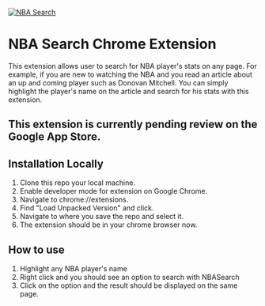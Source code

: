 <a href=""><img src="https://github.com/Jackxu9946/NBA_Chrome_Extension/images/logo.png" title="NBA Search"></a>
# NBA Search Chrome Extension
This extension allows user to search for NBA player's stats on any page.
For example, if you are new to watching the NBA and you read an article about an up and coming player such as 
Donovan Mitchell. You can simply highlight the player's name on the article and search for his stats with this extension.

## This extension is currently pending review on the Google App Store.


## Installation Locally
1. Clone this repo your local machine.
2. Enable developer mode for extension on Google Chrome.
3. Navigate to chrome://extensions.
4. Find "Load Unpacked Version" and click.
5. Navigate to where you save the repo and select it.
6. The extension should be in your chrome browser now.

## How to use
1. Highlight any NBA player's name
2. Right click and you should see an option to search with NBASearch
3. Click on the option and the result should be displayed on the same page.
